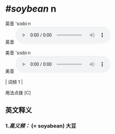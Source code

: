 # ***\#soybean*** n
英音 'sɔɪbiːn  
英音
<audio src="./media/soybean-B.aac" controls="controls"></audio>

美音 'sɔɪbiːn  
美音
<audio src="./media/soybean.aac" controls="controls"></audio>



| 词频 1 |  

用法点拨  [C]

英文释义
---
### 1.*高义频：* **(= soyabean) 大豆**  


